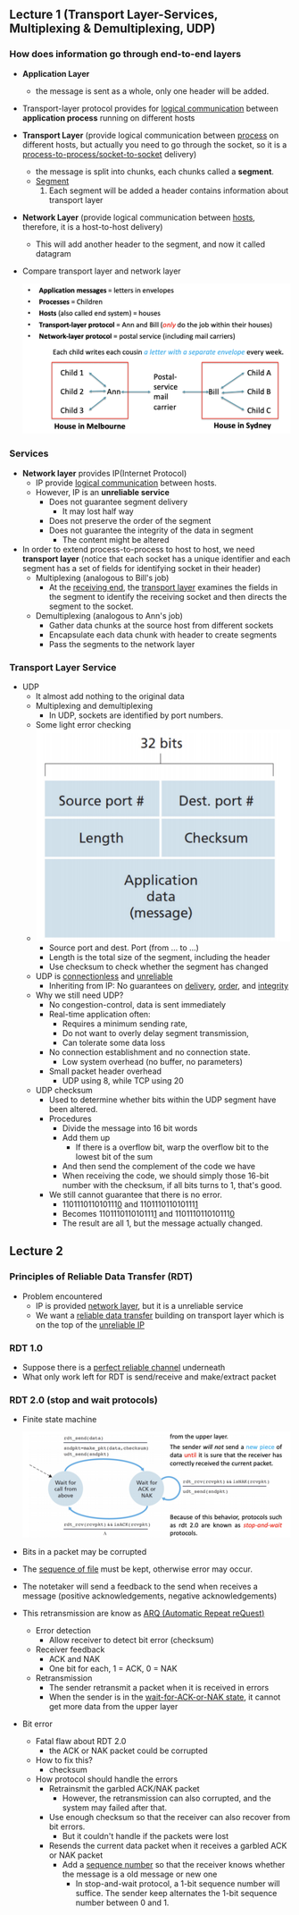 ## Lecture 1 (Transport Layer-Services, Multiplexing & Demultiplexing, UDP)

### How does information go through end-to-end layers

- **Application Layer**

  - the message is sent as a whole, only one header will be added.

- Transport-layer protocol provides for <u>logical communication</u> between **application process** running on different hosts

- **Transport Layer** (provide logical communication between <u>process</u> on different hosts, but actually you need to go through the socket, so it is a <u>process-to-process/socket-to-socket</u> delivery)

  - the message is split into chunks, each chunks called a **segment**.
  - <u>Segment</u>
    1. Each segment will be added a header contains information about transport layer

- **Network Layer** (provide logical communication between <u>hosts</u>, therefore, it is a host-to-host delivery)

  - This will add another header to the segment, and now it called datagram

- Compare transport layer and network layer

  ![image-20190319211133616](assets/image-20190319211133616.png)

### Services

- **Network layer** provides IP(Internet Protocol)
  - IP provide <u>logical communication</u> between hosts.
  - However, IP is an **unreliable service**
    - Does not guarantee segment delivery
      - It may lost half way
    - Does not preserve the order of the segment
    - Does not guarantee the integrity of the data in segment
      - The content might be altered
- In order to extend process-to-process to host to host, we need **transport layer** (notice that each socket has a unique identifier and each segment has a set of fields for identifying socket in their header)
  - Multiplexing (analogous to  Bill's job)
    - At the <u>receiving end</u>, the <u>transport layer</u> examines the fields in the segment to identify the receiving socket and then directs the segment to the socket.
  - Demultiplexing (analogous to Ann's job)
    - Gather data chunks at the source host from different sockets
    - Encapsulate each data chunk with header to create segments
    - Pass the segments to the network layer

### Transport Layer Service

- UDP
  - It almost add nothing to the original data
  - Multiplexing and demultiplexing
    - In UDP, sockets are identified by port numbers.
  - Some light error checking
  - ![image-20190319215655007](assets/image-20190319215655007.png)
    - Source port and dest. Port (from … to ...)
    - Length is the total size of the segment, including the header
    - Use checksum to check whether the segment has changed
  - UDP is <u>connectionless</u> and <u>unreliable</u>
    - Inheriting from IP: No guarantees on <u>delivery</u>, <u>order</u>, and <u>integrity</u>
  - Why we still need UDP?
    - No congestion-control, data is sent immediately
    - Real-time application often:
      - Requires a minimum sending rate,
      - Do not want to overly delay segment transmission,
      - Can tolerate some data loss
    - No connection establishment and no connection state.
      - Low system overhead (no buffer, no parameters)
    - Small packet header overhead
      - UDP using 8, while TCP using 20
  - UDP checksum
    - Used to determine whether bits within the UDP segment have been altered.
    - Procedures
      - Divide the message into 16 bit words
      - Add them up
        - If there is a overflow bit, warp the overflow bit to the lowest bit of the sum
      - And then send the complement of the code we have
      - When receiving the code, we should simply those 16-bit number with the checksum, if all bits turns to 1, that's good.
    - We still cannot guarantee that there is no error.
      - 110111011010111<u>0</u> and 110111011010111<u>1</u>
      - Becomes 110111011010111<u>1</u> and 110111011010111<u>0</u>
      - The result are all 1, but the message actually changed.



## Lecture 2

### Principles of Reliable Data Transfer (RDT)

- Problem encountered
  - IP is provided <u>network layer</u>, but it is a unreliable service
  - We want a <u>reliable data transfer</u> building on transport layer which is on the top of the <u>unreliable IP</u>

### RDT 1.0

- Suppose there is a <u>perfect reliable channel</u> underneath
- What only work left for RDT is send/receive and make/extract packet

### RDT 2.0 (stop and wait protocols) 

- Finite state machine

  ![image-20190326232321041](assets/image-20190326232321041.png)

- Bits in a packet may be corrupted
- The <u>sequence of file</u> must be kept, otherwise error may occur.
- The notetaker will send a feedback to the send when receives a message (positive acknowledgements, negative acknowledgements)
- This retransmission are know as <u>ARQ (Automatic Repeat reQuest)</u>
  - Error detection
    - Allow receiver to detect bit error (checksum)
  - Receiver feedback
    - ACK and NAK
    - One bit for each, 1 = ACK, 0 = NAK
  - Retransmission
    - The sender retransmit a packet when it is received in errors
    - When the sender is in the <u>wait-for-ACK-or-NAK state</u>, it cannot get more data from the upper layer
- Bit error
  - Fatal flaw about RDT 2.0
    -  the ACK or NAK packet could be corrupted
  - How to fix this?
    - checksum
  - How protocol should handle the errors
    - Retrainsmit the garbled ACK/NAK packet
      - However, the retransmission can also corrupted, and  the system may failed after that.
    - Use enough checksum so that the receiver can also recover from bit errors.
      - But it couldn't handle if the packets were lost
    - Resends the current data packet when it receives a garbled ACK or NAK packet
      - Add a <u>sequence number</u> so that the receiver knows whether the message is a old message or new one
        - In stop-and-wait protocol, a 1-bit sequence number will suffice. The sender keep alternates the 1-bit sequence number between 0 and 1.


